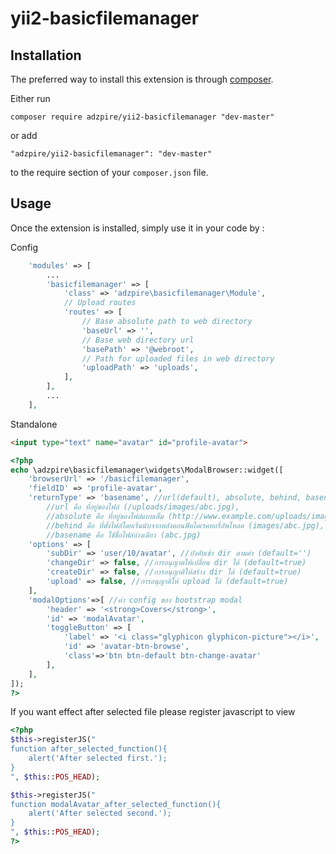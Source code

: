 # yii2-basicfilemanager

Installation
------------

The preferred way to install this extension is through [composer](http://getcomposer.org/download/).

Either run

```
composer require adzpire/yii2-basicfilemanager "dev-master"
```

or add

```
"adzpire/yii2-basicfilemanager": "dev-master"
```

to the require section of your `composer.json` file.


Usage
-----

Once the extension is installed, simply use it in your code by :

Config
```php
    'modules' => [
        ...
        'basicfilemanager' => [
            'class' => 'adzpire\basicfilemanager\Module',
            // Upload routes
            'routes' => [
                // Base absolute path to web directory
                'baseUrl' => '',
                // Base web directory url
                'basePath' => '@webroot',
                // Path for uploaded files in web directory
                'uploadPath' => 'uploads',
            ],
        ],
        ...
    ],
```


Standalone
```html
<input type="text" name="avatar" id="profile-avatar">
```
```php
<?php
echo \adzpire\basicfilemanager\widgets\ModalBrowser::widget([
    'browserUrl' => '/basicfilemanager',
    'fieldID' => 'profile-avatar',
    'returnType' => 'basename', //url(default), absolute, behind, basename
        //url คือ ที่อยู่ของไฟล์ (/uploads/images/abc.jpg),
        //absolute คือ ที่อยู่ของไฟล์แบบเต็ม (http://www.example.com/uploads/images/abc.jpg),
        //behind คือ ที่ตั้งไฟล์โดยเริ่มนับจากหลังคอนฟิคไดเรคทอรี่อัพโหลด (images/abc.jpg),
        //basename คือ ใช้ชื่อไฟล์อ่างเดียว (abc.jpg)
    'options' => [
        'subDir' => 'user/10/avatar', //บังคับเข้า dir ตามค่า (default='')
        'changeDir' => false, //การอนุญาตให้เปลี่ยน dir ได้ (default=true)
        'createDir' => false, //การอนุญาติให้สร้าง dir ได้ (default=true)
        'upload' => false, //การอนุญาติให้ upload ได้ (default=true)
    ],
    'modalOptions'=>[ //ค่า config ของ bootstrap modal
        'header' => '<strong>Covers</strong>',
        'id' => 'modalAvatar',
        'toggleButton' => [
            'label' => '<i class="glyphicon glyphicon-picture"></i>', 
            'id' => 'avatar-btn-browse',
            'class'=>'btn btn-default btn-change-avatar'
        ],
    ],
]);
?>
```

If you want effect after selected file please register javascript to view 
```php
<?php
$this->registerJS("
function after_selected_function(){
    alert('After selected first.');
}
", $this::POS_HEAD);

$this->registerJS("
function modalAvatar_after_selected_function(){
    alert('After selected second.');
}
", $this::POS_HEAD);
?>
```
